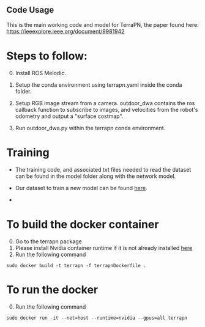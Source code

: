## Code Usage

This is the main working code and model for TerraPN, the paper found here: https://ieeexplore.ieee.org/document/9981942

# Steps to follow:

0. Install ROS Melodic.

1. Setup the conda environment using terrapn.yaml inside the conda folder.

2. Setup RGB image stream from a camera. outdoor_dwa contains the ros callback function to subscribe to images, and velocities from the robot's odometry and  output a "surface costmap".

3. Run outdoor_dwa.py within the terrapn conda environment.

# Training

* The training code, and associated txt files needed to read the dataset can be found in the model folder along with the network model.

* Our dataset to train a new model can be found [here](https://drive.google.com/file/d/1_FLILRz9FmYFFfTTeis_VSnhAXzIEHV3/view?usp=drive_link).
* 

# To build the docker container
0. Go to the terrapn package
1. Please install Nvidia container runtime if it is not already installed [here](https://docs.nvidia.com/datacenter/cloud-native/container-toolkit/latest/nvidia-docker.html)
2. Run the following command 
```
sudo docker build -t terrapn -f terrapnDockerfile .
```

# To run the docker 
0. Run the following command
```
sudo docker run -it --net=host --runtime=nvidia --gpus=all terrapn
```



